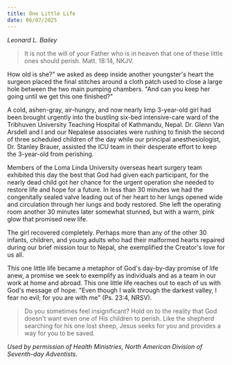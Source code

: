 ```yaml
---
title: One Little Life
date: 06/07/2025
---
```


_Leonard L. Bailey_

> <p></p>
> It is not the will of your Father who is in heaven that one of these little ones should perish. Matt. 18:14, NKJV.

How old is she?" we asked as deep inside another youngster's heart the surgeon placed the final stitches around a cloth patch used to close a large hole between the two main pumping chambers. "And can you keep her going until we get this one finished?"

A cold, ashen-gray, air-hungry, and now nearly limp 3-year-old girl had been brought urgently into the bustling six-bed intensive-care ward of the Tribhuven University Teaching Hospital of Kathmandu, Nepal. Dr. Glenn Van Arsdell and I and our Nepalese associates were rushing to finish the second of three scheduled children of the day while our principal anesthesiologist, Dr. Stanley Brauer, assisted the ICU team in their desperate effort to keep the 3-year-old from perishing.

Members of the Loma Linda University overseas heart surgery team exhibited this day the best that God had given each participant, for the nearly dead child got her chance for the urgent operation she needed to restore life and hope for a future. In less than 30 minutes we had the congenitally sealed valve leading out of her heart to her lungs opened wide and circulation through her lungs and body restored. She left the operating room another 30 minutes later somewhat stunned, but with a warm, pink glow that promised new life.

The girl recovered completely. Perhaps more than any of the other 30 infants, children, and young adults who had their malformed hearts repaired during our brief mission tour to Nepal, she exemplified the Creator's love for us all.

This one little life became a metaphor of God's day-by-day promise of life anew, a promise we seek to exemplify as individuals and as a team in our work at home and abroad. This one little life reaches out to each of us with God's message of hope. "Even though I walk through the darkest valley, I fear no evil; for you are with me" (Ps. 23:4, NRSV).

> <callout></callout>
> Do you sometimes feel insignificant? Hold on to the reality that God doesn't want even one of His children to perish. Like the shepherd searching for his one lost sheep, Jesus seeks for you and provides a way for you to be saved.

_Used by permission of Health Ministries, North American Division of Seventh-day Adventists._